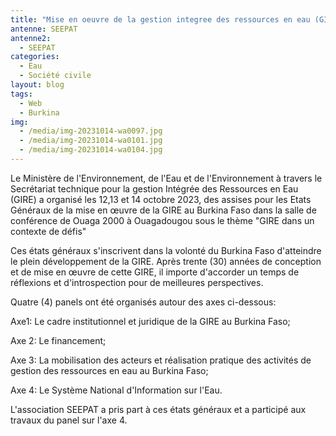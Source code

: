 ```yaml
---
title: "Mise en oeuvre de la gestion integree des ressources en eau (GIRE) "
antenne: SEEPAT
antenne2:
  - SEEPAT
categories:
  - Eau
  - Société civile
layout: blog
tags:
  - Web
  - Burkina
img:
  - /media/img-20231014-wa0097.jpg
  - /media/img-20231014-wa0101.jpg
  - /media/img-20231014-wa0104.jpg
---
```

L﻿e Ministère de l'Environnement, de l'Eau et de l'Environnement à travers le Secrétariat technique pour la gestion Intégrée des Ressources en Eau (GIRE) a organisé les 12,13 et 14 octobre 2023, des assises pour les Etats Généraux de la mise en œuvre de la GIRE au Burkina Faso dans la salle de conférence de Ouaga 2000 à Ouagadougou sous le thème "GIRE dans un contexte de défis"

C﻿es états généraux s'inscrivent dans la volonté du Burkina Faso d'atteindre le plein développement de la GIRE. Après trente (30) années de conception et de mise en œuvre de cette GIRE, il importe d'accorder un temps de réflexions et d'introspection pour de meilleures perspectives.

Q﻿uatre (4) panels ont été organisés autour des axes ci-dessous:

Axe1: Le cadre institutionnel et juridique de la GIRE au Burkina Faso;

A﻿xe 2: Le financement;

Axe 3: La mobilisation des acteurs et réalisation pratique des activités de gestion des ressources en eau au Burkina Faso;

Axe 4: Le Système National d'Information sur l'Eau.

L﻿'association SEEPAT a pris part à ces états généraux et a participé aux travaux du panel sur l'axe 4.
